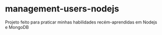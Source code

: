 # management-users-nodejs
Projeto feito para praticar minhas habilidades recém-aprendidas em Nodejs e MongoDB
